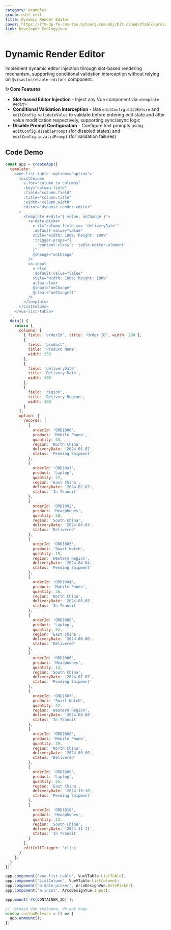```yaml
---
category: examples
group: edit-cell
title: Dynamic Render Editor
cover: https://lf9-dp-fe-cms-tos.byteorg.com/obj/bit-cloud/VTable/preview/vue-edit-render.png
link: Developer_Ecology/vue
---
```


# Dynamic Render Editor

Implement dynamic editor injection through slot-based rendering mechanism, supporting conditional validation interception without relying on `@visactor/vtable-editors` component.

**✨ Core Features**

- **Slot-based Editor Injection** - Inject any Vue component via `<template #edit>`
- **Conditional Validation Interception** - Use `editConfig.editBefore` and `editConfig.validateValue` to validate before entering edit state and after value modification respectively, supporting sync/async logic
- **Disable Prompt Configuration** - Configure text prompts using `editConfig.disablePrompt` (for disabled states) and `editConfig.invalidPrompt` (for validation failures)

## Code Demo

```javascript livedemo template=vtable-vue
const app = createApp({
  template: `
    <vue-list-table :options="option">
      <ListColumn
        v-for="column in columns"
        :key="column.field"
        :field="column.field"
        :title="column.title"
        :width="column.width"
        editor="dynamic-render-editor"
      >
        <template #edit="{ value, onChange }">
          <a-date-picker
            v-if="column.field === 'deliveryDate'"
            :default-value="value"
            style="width: 100%; height: 100%"
            :trigger-props="{
              'content-class': 'table-editor-element'
            }"
            @change="onChange"
          />
          <a-input
            v-else
            :default-value="value"
            style="width: 100%; height: 100%"
            allow-clear
            @input="onChange"
            @clear="onChange()"
          />
        </template>
      </ListColumn>
    </vue-list-table>
  `,
  data() {
    return {
      columns: [
        { field: 'orderId', title: 'Order ID', width: 200 },
        {
          field: 'product',
          title: 'Product Name',
          width: 250
        },
        {
          field: 'deliveryDate',
          title: 'Delivery Date',
          width: 200
        },
        {
          field: 'region',
          title: 'Delivery Region',
          width: 200
        }
      ],
      option: {
        records: [
          {
            orderId: 'ORD1000',
            product: 'Mobile Phone',
            quantity: 43,
            region: 'North China',
            deliveryDate: '2024-01-01',
            status: 'Pending Shipment'
          },
          {
            orderId: 'ORD1001',
            product: 'Laptop',
            quantity: 27,
            region: 'East China',
            deliveryDate: '2024-02-02',
            status: 'In Transit'
          },
          {
            orderId: 'ORD1002',
            product: 'Headphones',
            quantity: 58,
            region: 'South China',
            deliveryDate: '2024-03-03',
            status: 'Delivered'
          },
          {
            orderId: 'ORD1003',
            product: 'Smart Watch',
            quantity: 19,
            region: 'Western Region',
            deliveryDate: '2024-04-04',
            status: 'Pending Shipment'
          },
          {
            orderId: 'ORD1004',
            product: 'Mobile Phone',
            quantity: 36,
            region: 'North China',
            deliveryDate: '2024-05-05',
            status: 'In Transit'
          },
          {
            orderId: 'ORD1005',
            product: 'Laptop',
            quantity: 52,
            region: 'East China',
            deliveryDate: '2024-06-06',
            status: 'Delivered'
          },
          {
            orderId: 'ORD1006',
            product: 'Headphones',
            quantity: 14,
            region: 'South China',
            deliveryDate: '2024-07-07',
            status: 'Pending Shipment'
          },
          {
            orderId: 'ORD1007',
            product: 'Smart Watch',
            quantity: 47,
            region: 'Western Region',
            deliveryDate: '2024-08-08',
            status: 'In Transit'
          },
          {
            orderId: 'ORD1008',
            product: 'Mobile Phone',
            quantity: 29,
            region: 'North China',
            deliveryDate: '2024-09-09',
            status: 'Delivered'
          },
          {
            orderId: 'ORD1009',
            product: 'Laptop',
            quantity: 55,
            region: 'East China',
            deliveryDate: '2024-10-10',
            status: 'Pending Shipment'
          },
          {
            orderId: 'ORD1010',
            product: 'Headphones',
            quantity: 22,
            region: 'South China',
            deliveryDate: '2024-11-11',
            status: 'In Transit'
          }
        ],
        editCellTrigger: 'click'
      }
    };
  }
});

app.component('vue-list-table', VueVTable.ListTable);
app.component('ListColumn', VueVTable.ListColumn);
app.component('a-date-picker', ArcoDesignVue.DatePicker);
app.component('a-input', ArcoDesignVue.Input);

app.mount(`#${CONTAINER_ID}`);

// release Vue instance, do not copy
window.customRelease = () => {
  app.unmount();
};
```
